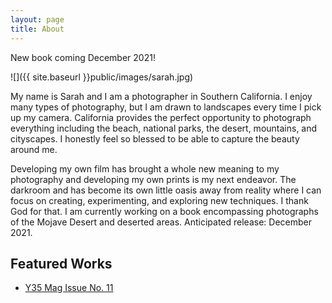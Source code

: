 ```yaml
---
layout: page
title: About
---
```


<p class="message">
  New book coming December 2021!
</p>

![]({{ site.baseurl }}public/images/sarah.jpg)

My name is Sarah and I am a photographer in Southern California. I enjoy many types of photography, but I am drawn to landscapes every time I pick up my camera. California provides the perfect opportunity to photograph everything including the beach, national parks, the desert, mountains, and cityscapes. I honestly feel so blessed to be able to capture the beauty around me.

Developing my own film has brought a whole new meaning to my photography and developing my own prints is my next endeavor. The darkroom and has become its own little oasis away from reality where I can focus on creating, experimenting, and exploring new techniques. I thank God for that. I am currently working on a book encompassing photographs of the Mojave Desert and deserted areas. Anticipated release: December 2021.

## Featured Works

- [Y35 Mag Issue No. 11](https://www.yung35mm.com/y35magazine/p/y35-mag-issue-no-11)
